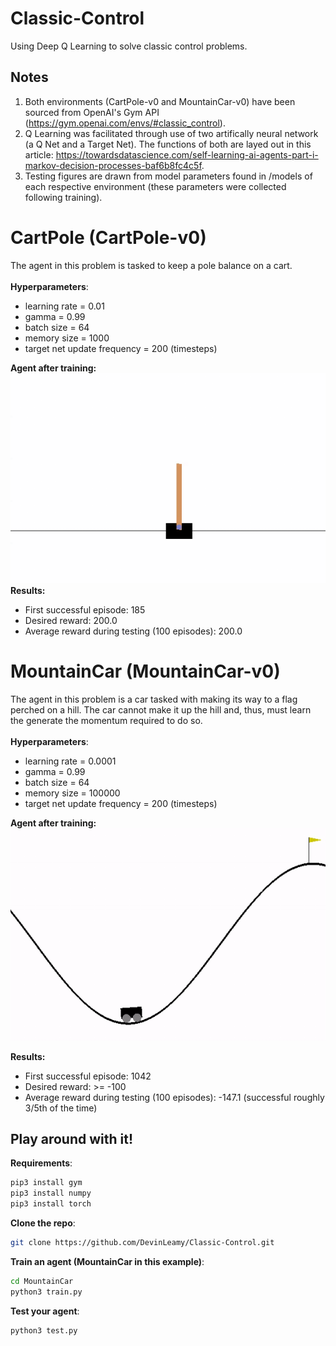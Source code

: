 # Classic-Control
Using Deep Q Learning to solve classic control problems.
## Notes
1. Both environments (CartPole-v0 and MountainCar-v0) have been sourced from OpenAI's Gym API (https://gym.openai.com/envs/#classic_control). 
2. Q Learning was facilitated through use of two artifically neural network (a Q Net and a Target Net). The functions of both are layed out in this article: https://towardsdatascience.com/self-learning-ai-agents-part-i-markov-decision-processes-baf6b8fc4c5f.
3. Testing figures are drawn from model parameters found in /models of each respective environment (these parameters were collected following training).

# CartPole (CartPole-v0)
The agent in this problem is tasked to keep a pole balance on a cart.<br/><br/>
**Hyperparameters**:
* learning rate = 0.01
* gamma = 0.99
* batch size = 64
* memory size = 1000
* target net update frequency = 200 (timesteps) <br/>

**Agent after training:**<br/>
![Agent Balancing Pole](results/CartPole.gif)
**Results:**
+ First successful episode: 185
+ Desired reward: 200.0
+ Average reward during testing (100 episodes): 200.0

# MountainCar (MountainCar-v0)
The agent in this problem is a car tasked with making its way to a flag perched on a hill. The car cannot make it up the hill and, thus, must learn the generate the momentum required to do so. <br/><br/>
**Hyperparameters**:
* learning rate = 0.0001
* gamma = 0.99
* batch size = 64
* memory size = 100000
* target net update frequency = 200 (timesteps) <br/>

**Agent after training:**<br/>
![Agent Climbing Hill](results/MountainCar.gif)

**Results:**
+ First successful episode: 1042
+ Desired reward: >= -100
+ Average reward during testing (100 episodes): -147.1 (successful roughly 3/5th of the time) 

## Play around with it!
**Requirements**:<br/>
```bash
pip3 install gym
pip3 install numpy
pip3 install torch
```

**Clone the repo**:<br/>
```bash
git clone https://github.com/DevinLeamy/Classic-Control.git
```

**Train an agent (MountainCar in this example)**:<br/>
```bash
cd MountainCar
python3 train.py
```

**Test your agent**:<br/>
```bash
python3 test.py
```


